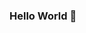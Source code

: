 ### Hello World 👋

<!--
**Henzle/Henzle** is a ✨ _special_ ✨ repository because its `README.md` (this file) appears on your GitHub profile.

Here are Some Information About Me:

🔭 • I’m currently working on Discord New Bots!
🌱 • I’m currently learning JavaScript, Python!
🛠️ • My Tools For Coding VsCode, replit, discord.js, NodeJs, Python, MongoDB
🔎 • My Discord Name Is ThatNotMe#2292 !
-->
